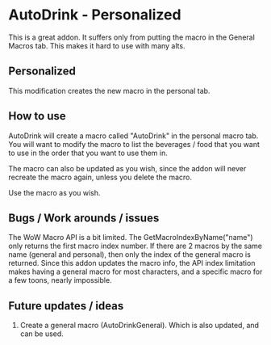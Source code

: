 # AutoDrink - Personalized

This is a great addon.
It suffers only from putting the macro in the General Macros tab.
This makes it hard to use with many alts.

## Personalized

This modification creates the new macro in the personal tab.

## How to use

AutoDrink will create a macro called "AutoDrink" in the personal macro tab.
You will want to modify the macro to list the beverages / food that you want to use in the order that you want to use them in.

The macro can also be updated as you wish, since the addon will never recreate the macro again, unless you delete the macro.

Use the macro as you wish.

## Bugs / Work arounds / issues

The WoW Macro API is a bit limited.
The GetMacroIndexByName("name") only returns the first macro index number.
If there are 2 macros by the same name (general and personal), then only the index of the general macro is returned.
Since this addon updates the macro info, the API index limitation makes having a general macro for most characters, and a specific macro for a few toons, nearly impossible.

## Future updates / ideas

1. Create a general macro (AutoDrinkGeneral).  Which is also updated, and can be used.
